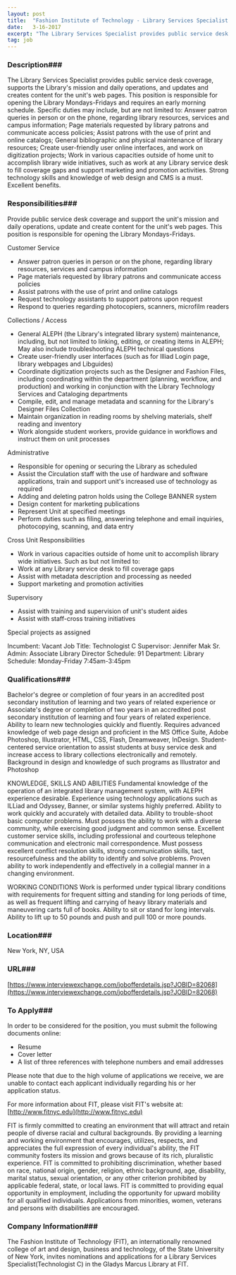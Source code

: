 ```yaml
---
layout: post
title:  "Fashion Institute of Technology - Library Services Specialist (Technologist C) - Fashion Institute of Technology"
date:   3-16-2017
excerpt: "The Library Services Specialist provides public service desk coverage, supports the Library's mission and daily operations, and updates and creates content for the unit's web pages. This position is responsible for opening the Library Mondays-Fridays and requires an early morning schedule. Specific duties may include, but are not limited to:..."
tag: job
---
```


### Description###

The Library Services Specialist provides public service desk coverage, supports the Library's mission and daily operations, and updates and creates content for the unit's web pages. This position is responsible for opening the Library Mondays-Fridays and requires an early morning schedule. Specific duties may include, but are not limited to: Answer patron queries in person or on the phone, regarding library resources, services and campus information; Page materials requested by library patrons and communicate access policies; Assist patrons with the use of print and online catalogs; General bibliographic and physical maintenance of library resources; Create user-friendly user online interfaces, and work on digitization projects; Work in various capacities outside of home unit to accomplish library wide initiatives, such as work at any Library service desk to fill coverage gaps and support marketing and promotion activities. Strong technology skills and knowledge of web design and CMS is a must. Excellent benefits.


### Responsibilities###

Provide public service desk coverage and support the unit's mission and daily operations, update and create content for the unit's web pages. This position is responsible for opening the Library Mondays-Fridays.

Customer Service  
- Answer patron queries in person or on the phone, regarding library resources, services and campus information
- Page materials requested by library patrons and communicate access policies
- Assist patrons with the use of print and online catalogs
- Request technology assistants to support patrons upon request
- Respond to queries regarding photocopiers, scanners, microfilm readers

Collections / Access  
- General ALEPH (the Library's integrated library system) maintenance, including, but not limited to linking, editing, or creating items in ALEPH; May also include troubleshooting ALEPH technical questions
- Create user-friendly user interfaces (such as for Illiad Login page, library webpages and Libguides)
- Coordinate digitization projects such as the Designer and Fashion Files, including coordinating within the department (planning, workflow, and production) and working in conjunction with the Library Technology Services and 
Cataloging departments
- Compile, edit, and manage metadata and scanning for the Library's Designer Files Collection
- Maintain organization in reading rooms by shelving materials, shelf reading and inventory
- Work alongside student workers, provide guidance in workflows and instruct them on unit processes

Administrative  
- Responsible for opening or securing the Library as scheduled
- Assist the Circulation staff with the use of hardware and software applications, train and support unit's increased use of technology as required
- Adding and deleting patron holds using the College BANNER system
- Design content for marketing publications
- Represent Unit at specified meetings
- Perform duties such as filing, answering telephone and email inquiries, photocopying, scanning, and data entry

Cross Unit Responsibilities
- Work in various capacities outside of home unit to accomplish library wide initiatives. Such as but not limited to:
- Work at any Library service desk to fill coverage gaps
- Assist with metadata description and processing as needed
 - Support marketing and promotion activities

Supervisory  
- Assist with training and supervision of unit's student aides
- Assist with staff-cross training initiatives

Special projects as assigned

Incumbent: Vacant Job Title: Technologist C 
Supervisor: Jennifer Mak 
Sr. Admin: Associate Library Director 
Schedule: 91 
Department: Library 
Schedule: Monday-Friday 7:45am-3:45pm


### Qualifications###

Bachelor's degree or completion of four years in an accredited post secondary institution of learning and two years of related experience or Associate's degree or completion of two years in an accredited post secondary institution of learning and four years of related experience. Ability to learn new technologies quickly and fluently. Requires advanced knowledge of web page design and proficient in the MS Office Suite, Adobe Photoshop, Illustrator, HTML, CSS, Flash, Dreamweaver, InDesign. Student-centered service orientation to assist students at busy service desk and increase access to library collections electronically and remotely. Background in design and knowledge of such programs as Illustrator and Photoshop

KNOWLEDGE, SKILLS AND ABILITIES
Fundamental knowledge of the operation of an integrated library management system, with ALEPH experience desirable. Experience using technology applications such as ILLiad and Odyssey, Banner, or similar systems highly preferred. Ability to work quickly and accurately with detailed data. Ability to trouble-shoot basic computer problems.
Must possess the ability to work with a diverse community, while exercising good judgment and common sense. Excellent customer service skills, including professional and courteous telephone communication and electronic mail correspondence. Must possess excellent conflict resolution skills, strong communication skills, tact, resourcefulness and the ability to identify and solve problems. Proven ability to work independently and effectively in a collegial manner in a changing environment.

WORKING CONDITIONS
Work is performed under typical library conditions with requirements for frequent sitting and standing for long periods of time, as well as frequent lifting and carrying of heavy library materials and maneuvering carts full of books. Ability to sit or stand for long intervals. Ability to lift up to 50 pounds and push and pull 100 or more pounds.




### Location###

New York, NY, USA


### URL###

[https://www.interviewexchange.com/jobofferdetails.jsp?JOBID=82068](https://www.interviewexchange.com/jobofferdetails.jsp?JOBID=82068)

### To Apply###

In order to be considered for the position, you must submit the following documents online:
* Resume 
* Cover letter 
* A list of three references with telephone numbers and email addresses

Please note that due to the high volume of applications we receive, we are unable to contact each applicant individually regarding his or her application status.  

For more information about FIT, please visit FIT's website at: [http://www.fitnyc.edu](http://www.fitnyc.edu)  

FIT is firmly committed to creating an environment that will attract and retain people of diverse racial and cultural backgrounds. By providing a learning and working environment that encourages, utilizes, respects, and appreciates the full expression of every individual's ability, the FIT community fosters its mission and grows because of its rich, pluralistic experience. FIT is committed to prohibiting discrimination, whether based on race, national origin, gender, religion, ethnic background, age, disability, marital status, sexual orientation, or any other criterion prohibited by applicable federal, state, or local laws. FIT is committed to providing equal opportunity in employment, including the opportunity for upward mobility for all qualified individuals. Applications from minorities, women, veterans and persons with disabilities are encouraged.


### Company Information###

The Fashion Institute of Technology (FIT), an internationally renowned college of art and design, business and technology, of the State University of New York, invites nominations and applications for a Library Services Specialist(Technologist C) in the Gladys Marcus Library at FIT.



